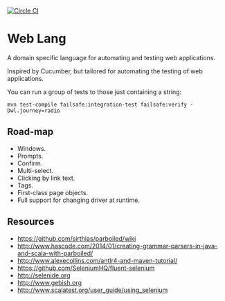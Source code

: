 [![Circle CI](https://circleci.com/gh/alexec/web-lang.svg?style=svg)](https://circleci.com/gh/selenium-webdriver-in-practice/source)
# Web Lang

A domain specific language for automating and testing web applications.

Inspired by Cucumber, but tailored for automating the testing of web applications.

You can run a group of tests to those just containing a string:

~~~
mvn test-compile failsafe:integration-test failsafe:verify -Dwl.journey=radio
~~~

## Road-map

* Windows.
* Prompts.
* Confirm.
* Multi-select.
* Clicking by link text.
* Tags.
* First-class page objects.
* Full support for changing driver at runtime.

## Resources

* https://github.com/sirthias/parboiled/wiki
* http://www.hascode.com/2014/01/creating-grammar-parsers-in-java-and-scala-with-parboiled/
* http://www.alexecollins.com/antlr4-and-maven-tutorial/
* https://github.com/SeleniumHQ/fluent-selenium
* http://selenide.org
* http://www.gebish.org
* http://www.scalatest.org/user_guide/using_selenium